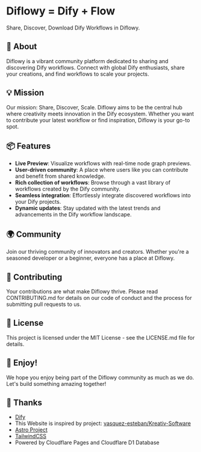 # Diflowy = Dify + Flow

Share, Discover, Download Dify Workflows in Diflowy.

## 🌟 About
Diflowy is a vibrant community platform dedicated to sharing and discovering Dify workflows. Connect with global Dify enthusiasts, share your creations, and find workflows to scale your projects.

## 💡 Mission
Our mission: Share, Discover, Scale. Diflowy aims to be the central hub where creativity meets innovation in the Dify ecosystem. Whether you want to contribute your latest workflow or find inspiration, Diflowy is your go-to spot.

## 📦 Features
- **Live Preview**: Visualize workflows with real-time node graph previews.
- **User-driven community**: A place where users like you can contribute and benefit from shared knowledge.
- **Rich collection of workflows**: Browse through a vast library of workflows created by the Dify community.
- **Seamless integration**: Effortlessly integrate discovered workflows into your Dify projects.
- **Dynamic updates**: Stay updated with the latest trends and advancements in the Dify workflow landscape.

## 🌍 Community
Join our thriving community of innovators and creators. Whether you're a seasoned developer or a beginner, everyone has a place at Diflowy.

## 🤝 Contributing
Your contributions are what make Diflowy thrive. Please read CONTRIBUTING.md for details on our code of conduct and the process for submitting pull requests to us.

## 📄 License
This project is licensed under the MIT License - see the LICENSE.md file for details.

## 🌈 Enjoy!
We hope you enjoy being part of the Diflowy community as much as we do. Let's build something amazing together!

## 🫶 Thanks

- [Dify](https://github.com/langgenius/dify)
- This Website is inspired by project: [vasquez-esteban/Kreativ-Software](https://github.com/vasquez-esteban/kreativ-software)
- [Astro Project](https://github.com/withastro/astro)
- [TailwindCSS](https://github.com/tailwindlabs/tailwindcss)
- Powered by Cloudflare Pages and Cloudflare D1 Database